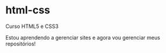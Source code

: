 # html-css
 Curso HTML5 e CSS3

 Estou aprendendo a gerenciar sites e agora vou gerenciar meus repositórios!   
 
